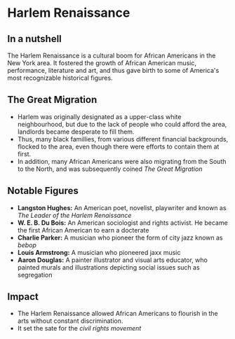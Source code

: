 # Harlem Renaissance

## In a nutshell

The Harlem Renaissance is a cultural boom for African Americans in the New York area. It fostered the growth of African American music, performance, literature and art, and thus gave birth to some of America's most recognizable historical figures.


## The Great Migration

- Harlem was originally designated as a upper-class white neighbourhood, but due to the lack of people who could afford the area, landlords became desperate to fill them. 
- Thus, many black famillies, from various different financial backgrounds, flocked to the area, even though there were efforts to contain them at first.
- In addition, many African Americans were also migrating from the South to the North, and was subsequently coined *The Great Migration*

## Notable Figures
- **Langston Hughes:** An American poet, novelist, playwriter and known as *The Leader of the Harlem Renaissance*
- **W. E. B. Du Bois:** An American sociologist and rights activist. He became the first African American to earn a docterate
- **Charlie Parker:** A musician who pioneer the form of city jazz known as *bebop*
- **Louis Armstrong:** A musician who pioneered jaxx music
- **Aaron Douglas:** A painter illustrator and visual arts educator, who painted murals and illustrations depicting social issues such as segregation

## Impact
- The Harlem Renaissance allowed African Americans to flourish in the arts without constant discrimination.
- It set the sate for the *civil rights movement*
